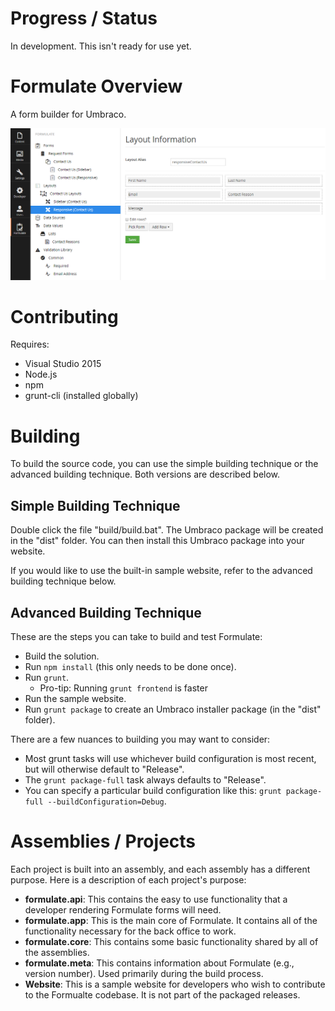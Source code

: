 # Progress / Status
In development. This isn't ready for use yet.

# Formulate Overview
A form builder for Umbraco.

![Formulate](assets/images/formulate.png?raw=true "Formulate")

# Contributing
Requires:
* Visual Studio 2015
* Node.js
* npm
* grunt-cli (installed globally)

# Building
To build the source code, you can use the simple building technique or the advanced building technique. Both versions are described below.

## Simple Building Technique
Double click the file "build/build.bat". The Umbraco package will be created in the "dist" folder. You can then install this Umbraco package into your website.

If you would like to use the built-in sample website, refer to the advanced building technique below.

## Advanced Building Technique
These are the steps you can take to build and test Formulate:
* Build the solution.
* Run `npm install` (this only needs to be done once).
* Run `grunt`.
  * Pro-tip: Running `grunt frontend` is faster
* Run the sample website.
* Run `grunt package` to create an Umbraco installer package (in the "dist" folder).

There are a few nuances to building you may want to consider:
* Most grunt tasks will use whichever build configuration is most recent, but will otherwise default to "Release".
* The `grunt package-full` task always defaults to "Release".
* You can specify a particular build configuration like this: `grunt package-full --buildConfiguration=Debug`.

# Assemblies / Projects
Each project is built into an assembly, and each assembly has a different purpose. Here is a description of each project's purpose:
* **formulate.api**: This contains the easy to use functionality that a developer rendering Formulate forms will need.
* **formulate.app**: This is the main core of Formulate. It contains all of the functionality necessary for the back office to work.
* **formulate.core**: This contains some basic functionality shared by all of the assemblies.
* **formulate.meta**: This contains information about Formulate (e.g., version number). Used primarily during the build process.
* **Website**: This is a sample website for developers who wish to contribute to the Formualte codebase. It is not part of the packaged releases.